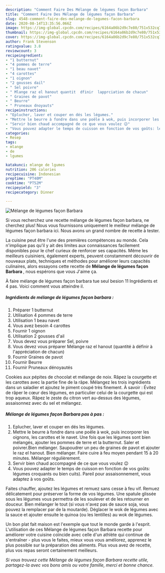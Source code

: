 ```yaml
---
description: "Comment Faire Des Mélange de légumes façon Barbara"
title: "Comment Faire Des Mélange de légumes façon Barbara"
slug: 4548-comment-faire-des-melange-de-legumes-facon-barbara
date: 2020-08-14T13:35:56.066Z
image: https://img-global.cpcdn.com/recipes/6164a86b2d9c7e80/751x532cq70/melange-de-legumes-facon-barbara-photo-principale-de-la-recette.jpg
thumbnail: https://img-global.cpcdn.com/recipes/6164a86b2d9c7e80/751x532cq70/melange-de-legumes-facon-barbara-photo-principale-de-la-recette.jpg
cover: https://img-global.cpcdn.com/recipes/6164a86b2d9c7e80/751x532cq70/melange-de-legumes-facon-barbara-photo-principale-de-la-recette.jpg
author: Frank Stevenson
ratingvalue: 3.8
reviewcount: 3
recipeingredient:
- "1 butternut"
- "4 pommes de terre"
- "1 beau navet"
- "4 carottes"
- "1 oignon"
- "2 gousses dail"
- " Sel poivre"
- " Mlange raz el hanout quantit  dfinir  lapprciation de chacun"
- " Graines de pavot"
- " Beurre"
- " Pruneaux dnoyauts"
recipeinstructions:
- "Eplucher, laver et couper en dés les légumes."
- "Mettre le beurre à fondre dans une poêle à wok, puis incorporer les oignons, les carottes et le navet. Une fois que les légumes sont bien mélangés, ajouter les pommes de terre et la butternut. Saler et poivrer.Bien mélanger. Saupoudrer un peu de graines de pavot et ajouter le raz el hanout. Bien mélanger. Faire cuire à feu moyen pendant 15 à 20 minutes. Mélanger régulièrement."
- "Servir bien chaud accompagné de ce que vous voulez 😉"
- "Vous pouvez adapter le temps de cuisson en fonction de vos goûts: légumes croquants ou bien cuits). Pareil pour assaisonnement, vous adaptez à vos goûts."
categories:
- Resep
tags:
- mlange
- de
- lgumes

katakunci: mlange de lgumes 
nutrition: 206 calories
recipecuisine: Indonesian
preptime: "PT40M"
cooktime: "PT52M"
recipeyield: "3"
recipecategory: Dinner

---
```



![Mélange de légumes façon Barbara](https://img-global.cpcdn.com/recipes/6164a86b2d9c7e80/751x532cq70/melange-de-legumes-facon-barbara-photo-principale-de-la-recette.jpg)

Si vous recherchez une recette mélange de légumes façon barbara, ne cherchez plus! Nous vous fournissons uniquement le meilleur mélange de légumes façon barbara ici. Nous avons un grand nombre de recette à tester.

La cuisine peut être l'une des premières compétences au monde. Cela n'implique pas qu'il y ait des limites aux connaissances facilement disponibles pour le chef curieux de renforcer ses capacités. Même les meilleurs cuisiniers, également experts, peuvent constamment découvrir de nouveaux plats, techniques et méthodes pour améliorer leurs capacités culinaires, alors essayons cette recette de <strong> Mélange de légumes façon Barbara </strong>, nous espérons que vous J'aime ça.

<!--inarticleads1-->

À faire mélange de légumes façon barbara tue seul besion 11 Ingrédients et 4 pas. Voici comment vous atteindre il.

##### Ingrédients de mélange de légumes façon barbara :

1. Préparer 1 butternut
1. Utilisation 4 pommes de terre
1. Utilisation 1 beau navet
1. Vous avez besoin 4 carottes
1. Fournir 1 oignon
1. Utilisation 2 gousses d&#39;ail
1. Vous devez vous préparer  Sel, poivre
1. Vous devez vous préparer  Mélange raz el hanout (quantité à définir à l&#39;appréciation de chacun)
1. Fournir  Graines de pavot
1. Fournir  Beurre
1. Fournir  Pruneaux dénoyautés


Cookies aux pépites de chocolat et mélange de noix. Râpez la courgette et les carottes avec la partie fine de la râpe. Mélangez les trois ingrédients dans un saladier et ajoutez le piment coupé très finement. À savoir : Évitez de râper le cœur des légumes, en particulier celui de la courgette qui est trop aqueux. Râpez le zeste du citron vert au-dessus des légumes, assaisonnez avec du sel et mélangez. 

<!--inarticleads2-->

##### Mélange de légumes façon Barbara pas à pas :

1. Eplucher, laver et couper en dés les légumes.
1. Mettre le beurre à fondre dans une poêle à wok, puis incorporer les oignons, les carottes et le navet. Une fois que les légumes sont bien mélangés, ajouter les pommes de terre et la butternut. Saler et poivrer.Bien mélanger. Saupoudrer un peu de graines de pavot et ajouter le raz el hanout. Bien mélanger. Faire cuire à feu moyen pendant 15 à 20 minutes. Mélanger régulièrement.
1. Servir bien chaud accompagné de ce que vous voulez 😉
1. Vous pouvez adapter le temps de cuisson en fonction de vos goûts: légumes croquants ou bien cuits). Pareil pour assaisonnement, vous adaptez à vos goûts.


Faites chauffer, ajoutez les légumes et remuez sans cesse à feu vif. Remuez délicatement pour préserver la forme de vos légumes. Une spatule glissée sous les légumes vous permettra de les soulever et de les retourner en douceur. Bien mélanger le tout (si vous n&#39;avez pas de sauce soja, vous pouvez la remplacer par de la moutarde). Déglacer le wok de légumes avec la sauce et ajouter ensuite le quinoa (ou les lentilles) au wok de légumes. 

<!--inarticleads1-->

<p>
Un bon plat fait maison est l'exemple que tout le monde garde à l'esprit. L'utilisation de ces Mélange de légumes façon Barbara recette pour améliorer votre cuisine coïncide avec celle d'un athlète qui continue de s'entraîner - plus vous le faites, mieux vous vous améliorez, apprenez le plus possible sur la préparation des aliments. Plus vous avez de recette, plus vos repas seront certainement meilleurs.
</p>

<p>
<i>Si vous trouvez cette Mélange de légumes façon Barbara recette utile, partagez-la avec vos bons amis ou votre famille, merci et bonne chance.</i>
</p>
